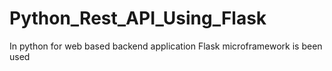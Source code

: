 # Python_Rest_API_Using_Flask
In python for web based backend application Flask microframework is been used
